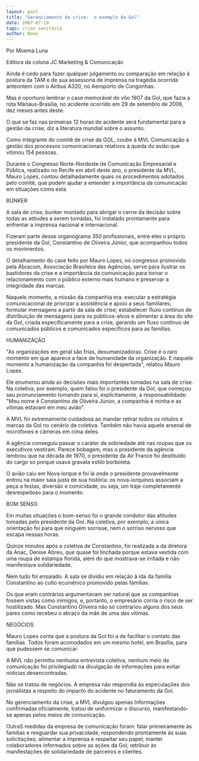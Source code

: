 ```yaml
---
layout: post
title: "Gerenciamento de crise:  o exemplo da Gol"
date: 2007-07-19
tags: crise sanitária
author: None
---
```

Por Moema Luna 

Editora da coluna JC Marketing &amp; Comunica&ccedil;&atilde;o 

Ainda &eacute; cedo para fazer qualquer julgamento ou compara&ccedil;&atilde;o em rela&ccedil;&atilde;o &agrave; postura da TAM e de sua assessoria de imprensa na trag&eacute;dia ocorrida anteontem com o Airbus A320, no Aeroporto de Congonhas. 

Mas &eacute; oportuno lembrar o case memor&aacute;vel do v&ocirc;o 1907 da Gol, que fazia a rota Manaus-Bras&iacute;lia, no acidente ocorrido em 29 de setembro de 2006, dez meses antes deste. 

O que se faz nas primeiras 12 horas do acidente ser&aacute; fundamental para a gest&atilde;o da crise, diz a literatura mundial sobre o assunto. 

Como integrante do comit&ecirc; de crise da GOL, coube &agrave; MVL Comunica&ccedil;&atilde;o a gest&atilde;o dos processos comunicacionais relativos &agrave; queda do avi&atilde;o que vitimou 154 pessoas. 

Durante o Congresso Norte-Nordeste de Comunica&ccedil;&atilde;o Empresarial e P&uacute;blica, realizado no Recife em abril deste ano, o presidente da MVL, Mauro Lopes, contou detalhadamente quais os procedimentos adotados pelo comit&ecirc;, que podem ajudar a entender a import&acirc;ncia da comunica&ccedil;&atilde;o em situa&ccedil;&otilde;es como esta. 

BUNKER 

A sala de crise, bunker montado para abrigar o cerne da decis&atilde;o sobre todas as atitudes a serem tomadas, foi instalado prontamente para enfrentar a imprensa nacional e internacional. 

Fizeram parte desse organograma 350 profissionais, entre eles o pr&oacute;prio presidente da Gol, Constantino de Oliveira J&uacute;nior, que acompanhou todos os movimentos. 

O detalhamento do case feito por Mauro Lopes, no congresso promovido pela Abracom, Associa&ccedil;&atilde;o Brasileira das Ag&ecirc;ncias, serve para ilustrar os bastidores da crise e a import&acirc;ncia da comunica&ccedil;&atilde;o para tornar o relacionamento com o p&uacute;blico externo mais humano e preservar a integridade das marcas. 

Naquele momento, a miss&atilde;o da companhia era: executar a estrat&eacute;gia comunicacional de priorizar a assist&ecirc;ncia e apoio a seus familiares; formular mensagens a partir da sala de crise; estabelecer fluxo cont&iacute;nuo de distribui&ccedil;&atilde;o de mensagens para os p&uacute;blicos-alvos e alimentar a &aacute;rea do site da Gol, criada especificamente para a crise, gerando um fluxo cont&iacute;nuo de comunicados p&uacute;blicos e comunicados espec&iacute;ficos para as fam&iacute;lias. 

HUMANIZA&Ccedil;&Atilde;O 

&quot;As organiza&ccedil;&otilde;es em geral s&atilde;o frias, desumanizadoras. Crise &eacute; o raro momento em que aparece a face de humanidade da organiza&ccedil;&atilde;o. E naquele momento a humaniza&ccedil;&atilde;o da companhia foi despertada&quot;, relatou Mauro Lopes. 

Ele enumerou ainda as decis&otilde;es mais importantes tomadas na sala de crise. Na coletiva, por exemplo, quem falou foi o presidente da Gol, que come&ccedil;ou seu pronunciamento tomando para si, explicitamente, a responsabilidade: &quot;Meu nome &eacute; Constantino de Oliveira J&uacute;nior, a companhia &eacute; minha e as v&iacute;timas estavam em meu avi&atilde;o&quot;. 

A MVL foi extremamente cuidadosa ao mandar retirar todos os r&oacute;tulos e marcas da Gol no cen&aacute;rio da coletiva. Tamb&eacute;m n&atilde;o havia aquele arsenal de microfones e c&acirc;meras em cima deles. 

A ag&ecirc;ncia conseguiu passar o car&aacute;ter de sobriedade at&eacute; nas roupas que os executivos vestiram. Parece bobagem, mas o presidente da ag&ecirc;ncia lembrou que na d&eacute;cada de 1970, o presidente da Air France foi destitu&iacute;do do cargo s&oacute; porque usava gravata estilo borboleta. 

O avi&atilde;o caiu em Nova Iorque e foi l&aacute; onde o presidente provavelmente entrou na maior saia justa de sua hist&oacute;ria: os nova-iorquinos associam a pe&ccedil;a a festas, divers&atilde;o e comicidade, ou seja, um traje completamente desrespeitoso para o momento. 

BOM SENSO 

Em muitas situa&ccedil;&otilde;es o bom-senso foi o grande condutor das atitudes tomadas pelo presidente da Gol. Na coletiva, por exemplo, a &uacute;nica orienta&ccedil;&atilde;o foi para que ningu&eacute;m sorrisse, nem o sorriso nervoso que escapa nessas horas. 

Quinze minutos ap&oacute;s a coletiva de Constantino, foi realizada a da diretora da Anac, Denise Abreu, que quase foi linchada porque estava vestida com uma roupa de estampa florida, al&eacute;m do que mostrava-se irritada e n&atilde;o manifestava solidariedade. 

Nem tudo foi ensaiado. A sala se dividiu em rela&ccedil;&atilde;o &agrave; ida da fam&iacute;lia Constantino ao culto ecum&ecirc;nico promovido pelas fam&iacute;lias. 

Os que eram contr&aacute;rios argumentavam ser natural que as companhias fossem vistas como inimigos, e, portanto, o empres&aacute;rio corria o risco de ser hostilizado. Mas Constantino Oliveira n&atilde;o s&oacute; contrariou alguns dos seus pares como recebeu o abra&ccedil;o da m&atilde;e de uma das v&iacute;timas. 

NEG&Oacute;CIOS 

Mauro Lopes conta que a postura da Gol foi a de facilitar o contato das fam&iacute;lias. Todos foram acomodados em um mesmo hotel, em Bras&iacute;lia, para que pudessem se comunicar. 

A MVL n&atilde;o permitiu nenhuma entrevista coletiva, nenhum meio de comunica&ccedil;&atilde;o foi privilegiado na divulga&ccedil;&atilde;o de informa&ccedil;&otilde;es para evitar not&iacute;cias desencontradas. 

N&atilde;o se tratou de neg&oacute;cios. A empresa n&atilde;o respondia &agrave;s especula&ccedil;&otilde;es dos jornalistas a respeito do impacto do acidente no faturamento da Gol. 

No gerenciamento da crise, a MVL divulgou apenas Informa&ccedil;&otilde;es confirmadas oficialmente, tratou de uniformizar o discurso, manifestando-se apenas pelos meios de comunica&ccedil;&atilde;o. 

OutraS medidas da empresa de comunica&ccedil;&atilde;o foram: falar primeiramente &agrave;s fam&iacute;lias e resguardar sua privacidade, respondendo prontamente &agrave;s suas solicita&ccedil;&otilde;es; alimentar a imprensa e respeitar seu papel; manter colaboradores informados sobre as a&ccedil;&otilde;es da Gol; retribuir &agrave;s manifesta&ccedil;&otilde;es de solidariedade de parceiros e clientes. 